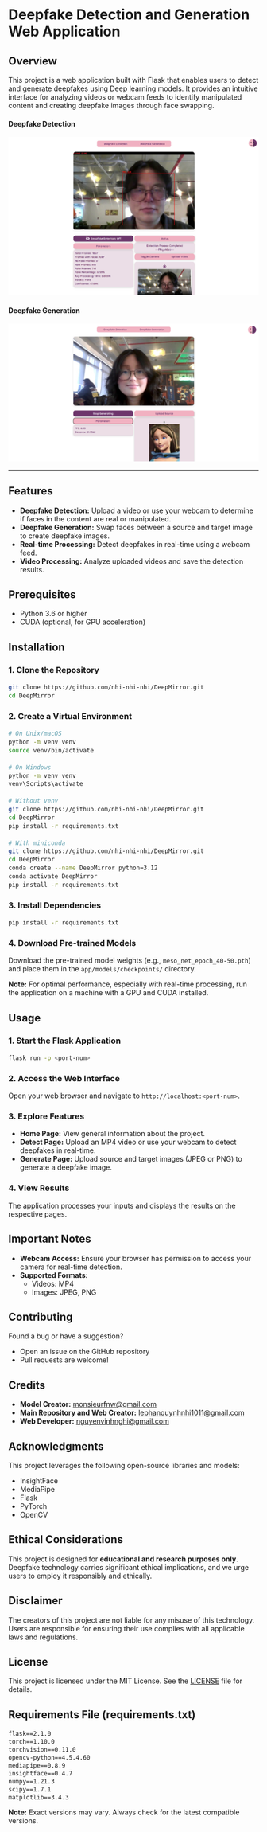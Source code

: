 # Deepfake Detection and Generation Web Application

## Overview

This project is a web application built with Flask that enables users to detect and generate deepfakes using Deep learning models. It provides an intuitive interface for analyzing videos or webcam feeds to identify manipulated content and creating deepfake images through face swapping.

#### Deepfake Detection
![alt text](app/static/images/demo_detect.jpg)
#### Deepfake Generation
![alt text](app/static/images/demo_generate.png)

---
## Features

* **Deepfake Detection:** Upload a video or use your webcam to determine if faces in the content are real or manipulated.
* **Deepfake Generation:** Swap faces between a source and target image to create deepfake images.
* **Real-time Processing:** Detect deepfakes in real-time using a webcam feed.
* **Video Processing:** Analyze uploaded videos and save the detection results.

## Prerequisites

* Python 3.6 or higher
* CUDA (optional, for GPU acceleration)

## Installation

### 1. Clone the Repository

```bash
git clone https://github.com/nhi-nhi-nhi/DeepMirror.git
cd DeepMirror
```

### 2. Create a Virtual Environment

```bash
# On Unix/macOS
python -m venv venv
source venv/bin/activate

# On Windows
python -m venv venv
venv\Scripts\activate

# Without venv
git clone https://github.com/nhi-nhi-nhi/DeepMirror.git
cd DeepMirror
pip install -r requirements.txt

# With miniconda
git clone https://github.com/nhi-nhi-nhi/DeepMirror.git
cd DeepMirror
conda create --name DeepMirror python=3.12
conda activate DeepMirror
pip install -r requirements.txt
```

### 3. Install Dependencies

```bash
pip install -r requirements.txt
```

### 4. Download Pre-trained Models

Download the pre-trained model weights (e.g., `meso_net_epoch_40-50.pth`) and place them in the `app/models/checkpoints/` directory.

**Note:** For optimal performance, especially with real-time processing, run the application on a machine with a GPU and CUDA installed.

## Usage

### 1. Start the Flask Application

```bash
flask run -p <port-num>
```

### 2. Access the Web Interface

Open your web browser and navigate to `http://localhost:<port-num>`.

### 3. Explore Features

* **Home Page:** View general information about the project.
* **Detect Page:** Upload an MP4 video or use your webcam to detect deepfakes in real-time.
* **Generate Page:** Upload source and target images (JPEG or PNG) to generate a deepfake image.

### 4. View Results

The application processes your inputs and displays the results on the respective pages.

## Important Notes

* **Webcam Access:** Ensure your browser has permission to access your camera for real-time detection.
* **Supported Formats:**
  * Videos: MP4
  * Images: JPEG, PNG

## Contributing

Found a bug or have a suggestion? 
* Open an issue on the GitHub repository
* Pull requests are welcome!

## Credits

* **Model Creator:** monsieurfnw@gmail.com
* **Main Repository and Web Creator:** lephanquynhnhi1011@gmail.com
* **Web Developer:** nguyenvinhnghi@gmail.com

## Acknowledgments

This project leverages the following open-source libraries and models:
* InsightFace
* MediaPipe
* Flask
* PyTorch
* OpenCV

## Ethical Considerations

This project is designed for **educational and research purposes only**. Deepfake technology carries significant ethical implications, and we urge users to employ it responsibly and ethically.

## Disclaimer

The creators of this project are not liable for any misuse of this technology. Users are responsible for ensuring their use complies with all applicable laws and regulations.

## License

This project is licensed under the MIT License. See the [LICENSE](LICENSE) file for details.

## Requirements File (requirements.txt)

```
flask==2.1.0
torch==1.10.0
torchvision==0.11.0
opencv-python==4.5.4.60
mediapipe==0.8.9
insightface==0.4.7
numpy==1.21.3
scipy==1.7.1
matplotlib==3.4.3
```

**Note:** Exact versions may vary. Always check for the latest compatible versions.
